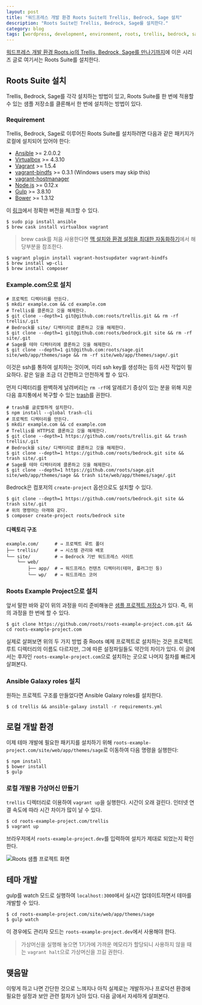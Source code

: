 ```yaml
---
layout: post
title: "워드프레스 개발 환경 Roots Suite의 Trellis, Bedrock, Sage 설치"
description: "Roots Suite인 Trellis, Bedrock, Sage를 설치한다."
category: blog
tags: [wordpress, development, environment, roots, trellis, bedrock, sage]
---
```


[워드프레스 개발 환경 Roots.io의 Trellis, Bedrock, Sage를 만나기까지](http://nolboo.kim/blog/2016/06/22/wordpress-development-environment-roots/)에 이은 시리즈 글로 여기서는 Roots Suite를 설치한다.

## Roots Suite 설치

Trellis, Bedrock, Sage를 각각 설치하는 방법이 있고, Roots Suite를 한 번에 적용할 수 있는 샘플 저장소를 클론해서 한 번에 설치하는 방법이 있다.

### Requirement

Trellis, Bedrock, Sage로 이루어진 Roots Suite를 설치하려면 다음과 같은 패키지가 로컬에 설치되어 있어야 한다:

* [Ansible](http://docs.ansible.com/ansible/intro_installation.html#latest-releases-via-pip) >= 2.0.0.2
* [Virtualbox](https://www.virtualbox.org/wiki/Downloads) >= 4.3.10
* [Vagrant](http://www.vagrantup.com/downloads.html) >= 1.5.4
* [vagrant-bindfs](https://github.com/gael-ian/vagrant-bindfs#installation) >= 0.3.1 (Windows users may skip this)
* [vagrant-hostmanager](https://github.com/smdahlen/vagrant-hostmanager#installation)
* [Node.js](http://nodejs.org/) >= 0.12.x
* [Gulp](https://github.com/gulpjs/gulp/blob/master/docs/getting-started.md) >= 3.8.10
* [Bower](https://github.com/bower/bower/blob/master/README.md#install) >= 1.3.12

이 [링크](https://github.com/roots/roots-example-project.com#requirements)에서 정확한 버전을 체크할 수 있다.

```shell
$ sudo pip install ansible
$ brew cask install virtualbox vagrant
```

>brew cask를 처음 사용한다면 [맥 설치와 환경 설정을 최대한 자동화하기](http://nolboo.kim/blog/2015/05/07/mac-setup/#cask)에서 해당부분을 참조한다.

```shell
$ vagrant plugin install vagrant-hostsupdater vagrant-bindfs
$ brew install wp-cli
$ brew install composer
```

### Example.com으로 설치

```shell
# 프로젝트 디렉터리를 만든다.
$ mkdir example.com && cd example.com
# Trellis를 클론하고 깃을 해제한다.
$ git clone --depth=1 git@github.com:roots/trellis.git && rm -rf trellis/.git
# Bedrock를 site/ 디렉터리로 클론하고 깃을 해제한다.
$ git clone --depth=1 git@github.com:roots/bedrock.git site && rm -rf site/.git
# Sage를 테마 디렉터리에 클론하고 깃을 해제한다.
$ git clone --depth=1 git@github.com:roots/sage.git site/web/app/themes/sage && rm -rf site/web/app/themes/sage/.git
```

이것은 ssh를 통하여 설치하는 것이며, 미리 ssh key를 생성하는 등의 사전 작업이 필요하다. 같은 일을 조금 더 간편하고 안전하게 할 수 있다.

먼저 디렉터리를 완벽하게 날려버리는 `rm -rf`에 알레르기 증상이 있는 분을 위해 지운 다음 휴지통에서 복구할 수 있는 [trash](https://github.com/sindresorhus/trash)를 권한다.

```shell
# trash를 글로벌하게 설치한다.
$ npm install --global trash-cli
# 프로젝트 디렉터리를 만든다.
$ mkdir example.com && cd example.com
# Trellis를 HTTPS로 클론하고 깃을 해제한다.
$ git clone --depth=1 https://github.com/roots/trellis.git && trash trellis/.git
# Bedrock을 site/ 디렉터리로 클론하고 깃을 해제한다.
$ git clone --depth=1 https://github.com/roots/bedrock.git site && trash site/.git
# Sage를 테마 디렉터리에 클론하고 깃을 해제한다.
$ git clone --depth=1 https://github.com/roots/sage.git site/web/app/themes/sage && trash site/web/app/themes/sage/.git
```

Bedrock은 컴포저의 `create-project` 옵션으로도 설치할 수 있다.

```shell
$ git clone --depth=1 https://github.com/roots/bedrock.git site && trash site/.git
# 위의 명령어는 아래와 같다.
$ composer create-project roots/bedrock site
```

#### 디렉토리 구조

```shell
example.com/      # → 프로젝트 루트 폴더
├── trellis/      # → 시스템 관리와 배포
└── site/         # → Bedrock 기반 워드프레스 사이트
    └── web/
        ├── app/  # → 워드프레스 컨텐츠 디렉터리(테마, 플러그인 등)
        └── wp/   # → 워드프레스 코어
```

### Roots Example Project으로 설치

앞서 말한 바와 같이 위의 과정을 미리 준비해놓은 [샘플 프로젝트 저장소](https://github.com/roots/roots-example-project.com)가 있다. 즉, 위의 과정을 한 번에 할 수 있다.

```shell
$ git clone https://github.com/roots/roots-example-project.com.git && cd roots-example-project.com
```

실제로 살펴보면 위의 두 가지 방법 중 Roots 예제 프로젝트로 설치하는 것은 프로젝트 루트 디렉터리의 이름도 다르지만, 그에 따른 설정파일들도 약간의 차이가 있다. 이 글에서는 후자인 `roots-example-project.com`으로 설치하는 곳으로 나머지 절차를 빠르게 살펴본다.

### Ansible Galaxy roles 설치

원하는 프로젝트 구조를 만들었다면 Ansible Galaxy roles를 설치한다.

```shell
$ cd trellis && ansible-galaxy install -r requirements.yml
```

## 로컬 개발 환경

이제 테마 개발에 필요한 패키지를 설치하기 위해 `roots-example-project.com/site/web/app/themes/sage`로 이동하여 다음 명령을 실행한다:

```shell
$ npm install
$ bower install
$ gulp
```

### 로컬 개발용 가상머신 만들기

`trellis` 디렉터리로 이용하여 `vagrant up`을 실행한다. 시간이 오래 걸린다. 인터넷 연결 속도에 따라 시간 차이가 많이 날 수 있다.

```shell
$ cd roots-example-project.com/trellis
$ vagrant up
```

브라우저에서 `roots-example-project.dev`를 입력하여 설치가 제대로 되었는지 확인한다.

![Roots 샘플 프로젝트 화면](https://c3.staticflickr.com/8/7342/27820470106_8062a9de00_c.jpg)

## 테마 개발

gulp를 watch 모드로 실행하여 `localhost:3000`에서 실시간 업데이트하면서 테마를 개발할 수 있다.

```shell
$ cd roots-example-project.com/site/web/app/themes/sage
$ gulp watch
```

이 경우에도 관리자 모드는 `roots-example-project.dev`에서 사용해야 한다.

> 가상머신을 실행해 놓으면 1기가에 가까운 메모리가 할당되니 사용하지 않을 때는 `vagrant halt`으로 가상머신을 끄길 권한다.

## 맺음말

이렇게 하고 나면 간단한 것으로 느껴지나 아직 실제로는 개발하거나 프로덕션 환경에 필요한 설정과 보안 관련 절차가 남아 있다. 다음 글에서 자세하게 살펴본다.
